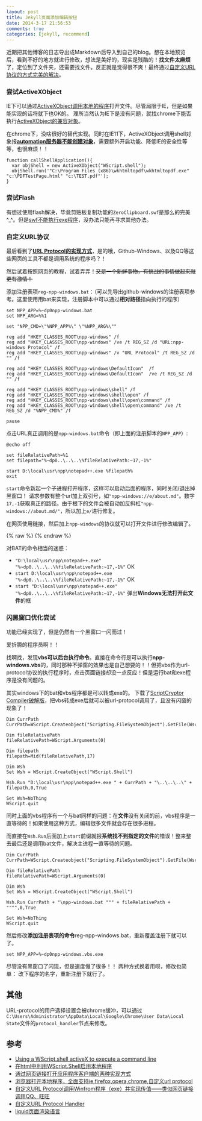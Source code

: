 ```yaml
---
layout: post
title: Jekyll页面添加编辑按钮
date: 2014-3-17 21:56:53
comments: true
categories: [jekyll, recommend]
---
```


近期把其他博客的日志导出成Markdown后导入到自己的blog。想在本地预览后，看到不好的地方就进行修改，想法是美好的，现实是残酷的！**找文件太麻烦**了，定位到了文件夹，还需要找文件。反正就是觉得很不爽！最终通过[自定义URL协议的方式完美的解决](https://gist.github.com/4548d6c182f8162497fa.git)。

### 尝试ActiveXObject

IE下可以通过[ActiveXObject调用本地的程序](http://iask.sina.com.cn/b/8583473.html?sudaref=www.google.com.hk&retcode=0)打开文件。尽管局限于IE，但是如果能实现的话将就下也OK的。
理所当然认为IE下是没有问题，就找chrome下能否执行[ActiveXObject的兼容对象](http://stackoverflow.com/questions/7022568/javascript-activexobject-in-firefox-or-chrome-not-ie)。

在chrome下，没啥很好的替代实现。同时在IE11下，ActiveXObject调用shell对象报[**automation服务器不能创建对象**](http://www.cnblogs.com/dongyongjing/archive/2007/04/18/718629.html)，需要额外开启功能、降低IE的安全性等等，也很麻烦！！

```
function callShellApplication(){
  var objShell = new ActiveXObject("WScript.shell");
  objShell.run('"C:\Program Files (x86)\wkhtmltopdf\wkhtmltopdf.exe" "c:\PDFTestPage.html" "c:\TEST.pdf"');
}
```

### 尝试Flash

有想过使用flash解决，毕竟剪贴板复制功能的`ZeroClipboard.swf`是那么的完美^_^。但是[swf不能执行exe程序](http://www.cnblogs.com/yao/archive/2008/01/02/1022721.html)，没办法只能再寻求其他办法。

### 自定义URL协议

最后看到了[**URL Protocol的实现方式**][baidu-urlprotocol]，是的哦，Github-Windows、以及QQ等这些网页的工具不都是调用系统的程序吗？！

然后试着按照网页的教程，试着弄弄！~~又是一个新鲜事物，有挑战的事情做起来就更有激情！~~

添加注册表项`reg-npp-windows.bat`：（可以先导出github-windows的注册表项参考。这里使用用bat来实现，注册脚本中可以通过**相对路径**指向执行的程序）

```
set NPP_APP=%~dp0npp-windows.bat
set NPP_ARG=%%1

set "NPP_CMD=\"%NPP_APP%\" \"%NPP_ARG%\""

reg add "HKEY_CLASSES_ROOT\npp-windows" /f
reg add "HKEY_CLASSES_ROOT\npp-windows" /ve /t REG_SZ /d "URL:npp-windows Protocol" /f
reg add "HKEY_CLASSES_ROOT\npp-windows" /v "URL Protocol" /t REG_SZ /d "" /f

reg add "HKEY_CLASSES_ROOT\npp-windows\DefaultIcon"  /f
reg add "HKEY_CLASSES_ROOT\npp-windows\DefaultIcon"  /ve /t REG_SZ /d "" /f

reg add "HKEY_CLASSES_ROOT\npp-windows\shell" /f
reg add "HKEY_CLASSES_ROOT\npp-windows\shell\open" /f
reg add "HKEY_CLASSES_ROOT\npp-windows\shell\open\command" /f
reg add "HKEY_CLASSES_ROOT\npp-windows\shell\open\command" /ve /t REG_SZ /d "%NPP_CMD%" /f

pause

```

点击URL真正调用的是`npp-windows.bat`命令（即上面的注册脚本的`NPP_APP`）:

```
@echo off

set fileRelativePath=%1
set filepath="%~dp0..\..\..\%fileRelativePath:~17,-1%"

start D:\local\usr\npp\notepad++.exe %filepath%
exit

```

`start`命令新起一个子进程打开程序，这样可以启动后面的程序，同时关闭/退出掉黑窗口！
请求参数有整个url加上双引号，如`"npp-windows://e/about.md"`。数字`17,-1`获取真正的路径。由于根下的文件会被自动加反斜杠`"npp-windows://about.md/"`，所以加上`e/`进行修复。

在网页使用链接，然后加上`npp-windows`的协议就可以打开文件进行修改编辑了。

{% raw %}
	<a class="shellExecuteLink" href="npp-windows://e/{{ page.path }}" title="本地编辑"><i class="icon-edit"> </i></a>
{% endraw %}

对BAT的命令相当的迷惑：

* `"D:\local\usr\npp\notepad++.exe" "%~dp0..\..\..\%fileRelativePath:~17,-1%"` OK
* `start D:\local\usr\npp\notepad++.exe "%~dp0..\..\..\%fileRelativePath:~17,-1%"` OK 
* `start "D:\local\usr\npp\notepad++.exe" "%~dp0..\..\..\%fileRelativePath:~17,-1%"` 弹出**Windows无法打开此文件**的框

### 闪黑窗口优化尝试

功能已经实现了，但是仍然有一个黑窗口一闪而过！ 

爱折腾的程序员啊！！

找啊找，发现**vbs可以后台执行命令**。直接在命令行是可以执行**npp-windows.vbs**的，同时那种不弹窗的效果也是自己想要的！！但把vbs作为url-protocol协议的执行程序时，点击页面链接却没一点反应！但是运行bat和exe程序是没有问题的。

其实windows下的bat和vbs程序都是可以转成exe的。
下载了[ScriptCryptor Compiler](http://www.abyssmedia.com/scriptcryptor/)[破解版](http://www.sdbeta.com/uploads/soft/131002/1-131002113S7.rar)，把vbs转成exe后就可以被url-protocol调用了，且没有闪窗的现象了！

```
Dim CurrPath
CurrPath=WScript.Createobject("Scripting.FileSystemObject").GetFile(Wscript.ScriptFullName).ParentFolder.Path

Dim fileRelativePath
fileRelativePath=WScript.Arguments(0)

Dim filepath
filepath=Mid(fileRelativePath,17)

Dim Wsh
Set Wsh = WScript.CreateObject("WScript.Shell")

Wsh.Run "D:\local\usr\npp\notepad++.exe " + CurrPath + "\..\..\..\" + filepath,0,True

Set Wsh=NoThing
WScript.quit

```

同时上面的vbs程序有一个与bat同样的问题：在**文件**没有关闭的前，vbs程序是一直等待的！如果使用这种方式，编辑很多文件就会存在很多进程。

而直接在`Wsh.Run`后面加上`start`前缀就报**系统找不到指定的文件**的错误！整来整去最后还是调用bat文件，解决主进程一直等待的问题。

```
Dim CurrPath
CurrPath=WScript.Createobject("Scripting.FileSystemObject").GetFile(Wscript.ScriptFullName).ParentFolder.Path

Dim fileRelativePath
fileRelativePath=WScript.Arguments(0)

Dim Wsh
Set Wsh = WScript.CreateObject("WScript.Shell")

Wsh.Run CurrPath + "\npp-windows.bat """ + fileRelativePath + """",0,True

Set Wsh=NoThing
WScript.quit

```

然后修改**添加注册表项的命令**reg-npp-windows.bat，重新覆盖注册下就可以了。

```
set NPP_APP=%~dp0npp-windows.vbs.exe
```

尽管没有黑窗口了闪现，但是速度慢了很多！！
两种方式换着用呗，修改也简单： 改下程序的名字，重新注册下就行了。

## 其他

URL-protocol的用户选择设置会被chrome缓冲，可以通过`C:\Users\Administrator\AppData\Local\Google\Chrome\User Data\Local State`文件的`protocol_handler`节点来修改。

## 参考

* [Using a WScript.shell activeX to execute a command line](http://stackoverflow.com/questions/15351508/using-a-wscript-shell-activex-to-execute-a-command-line)
* [在html中利用WScript.Shell启用本地程序](http://huagenli.iteye.com/blog/552447)
* [通过网页链接打开应用程序客户端的两种实现方式](http://blog.csdn.net/insidekernel/article/details/2033175)
* [浏览器打开本地程序，全面支持ie,firefox,opera,chrome,自定义url protocol][baidu-urlprotocol]
* [自定义URL Protocol调用Winfrom程序（exe）并实现传值——类似网页链接调用QQ、旺旺](http://blog.csdn.net/lockelk/article/details/7541374)
* [自定义URL Protocol Handler](http://www.cnblogs.com/zjneter/archive/2008/01/08/1030066.html)
* [liquid页面渲染语言](https://github.com/shopify/liquid/wiki/liquid-for-designers)

[baidu-urlprotocol]: http://hi.baidu.com/pluto632/item/5007737da31344326f29f666
